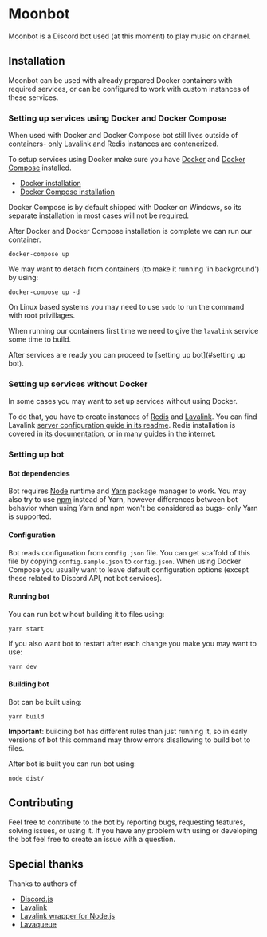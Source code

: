 # Moonbot

Moonbot is a Discord bot used (at this moment) to play music on channel.

## Installation

Moonbot can be used with already prepared Docker containers with required services,
or can be configured to work with custom instances of these services.

### Setting up services using Docker and Docker Compose

When used with Docker and Docker Compose bot still lives outside of containers-
only Lavalink and Redis instances are contenerized.

To setup services using Docker make sure you have [Docker](https://docs.docker.com/)
and [Docker Compose](https://docs.docker.com/compose/) installed.

- [Docker installation](https://docs.docker.com/get-docker/)
- [Docker Compose installation](https://docs.docker.com/compose/install/)

Docker Compose is by default shipped with Docker on Windows, so its separate installation
in most cases will not be required.

After Docker and Docker Compose installation is complete we can run our container.

```shell
docker-compose up
```

We may want to detach from containers (to make it running 'in background') by using:

```shell
docker-compose up -d
```

On Linux based systems you may need to use `sudo` to run the command with root privillages.

When running our containers first time we need to give the `lavalink` service some time
to build.

After services are ready you can proceed to [setting up bot](#setting up bot).

### Setting up services without Docker

In some cases you may want to set up services without using Docker.

To do that, you have to create instances of [Redis](https://redis.io/) and [Lavalink](https://github.com/Frederikam/Lavalink).
You can find Lavalink [server configuration guide in its readme](https://github.com/Frederikam/Lavalink#server-configuration).
Redis installation is covered in [its documentation](https://redis.io/topics/quickstart), or in many guides in the internet.

### Setting up bot

#### Bot dependencies

Bot requires [Node](https://nodejs.org/en/) runtime and [Yarn](https://yarnpkg.com/) package manager to work.
You may also try to use [npm](https://www.npmjs.com/get-npm) instead of Yarn, however differences between
bot behavior when using Yarn and npm won't be considered as bugs- only Yarn is supported.

#### Configuration

Bot reads configuration from `config.json` file. You can get scaffold of this file by copying `config.sample.json` to
`config.json`.
When using Docker Compose you usually want to leave default configuration options (except these related to Discord API, not bot services).

#### Running bot

You can run bot wihout building it to files using:

```shell
yarn start
```

If you also want bot to restart after each change you make you may want to use:

```shell
yarn dev
```

#### Building bot

Bot can be built using:

```shell
yarn build
```

**Important**: building bot has different rules than just running it, so in early versions of bot this command may throw errors
disallowing to build bot to files.

After bot is built you can run bot using:

```shell
node dist/
```

## Contributing

Feel free to contribute to the bot by reporting bugs, requesting features, solving issues, or using it.
If you have any problem with using or developing the bot feel free to create an issue with a question.

## Special thanks

Thanks to authors of

- [Discord.js](https://github.com/discordjs/discord.js/)
- [Lavalink](https://github.com/Frederikam/Lavalink)
- [Lavalink wrapper for Node.js](https://github.com/lavalibs/lavalink.js)
- [Lavaqueue](https://github.com/lavalibs/lavaqueue)
